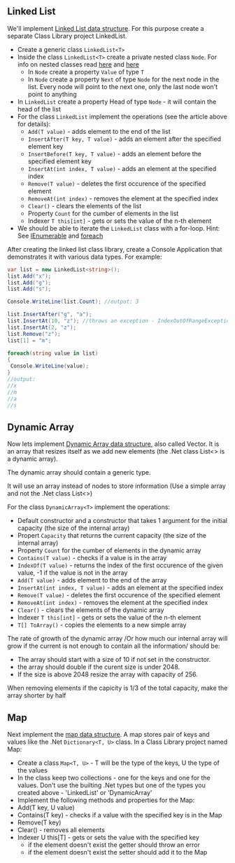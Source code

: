 ## Linked List

We'll implement [Linked List data structure](https://www.cs.cmu.edu/~adamchik/15-121/lectures/Linked%20Lists/linked%20lists.html). For this purpose create a separate Class Library project LinkedList.

* Create a generic class `LinkedList<T>`
* Inside the class `LinkedList<T>` create a private nested class `Node`. For info on nested classes read [here](https://msdn.microsoft.com/en-us/library/ms173120.aspx) and [here](https://msdn.microsoft.com/en-us/library/s9f3ty7f%28v=vs.71%29.aspx)
  * In `Node` create a property `Value` of type `T`
  * In `Node` create a property `Next` of type `Node` for the next node in the list. Every node will point to the next one, only the last node won't point to anything
* In `LinkedList` create a property Head of type `Node` - it will contain the head of the list
* For the class `LinkedList` implement the operations (see the article above for details):
  * `Add(T value)` - adds element to the end of the list
  * `InsertAfter(T key, T value)` - adds an element after the specified element key
  * `InsertBefore(T key, T value)` - adds an element before the specified element key
  * `InsertAt(int index, T value)` - adds an element at the specified index
  * `Remove(T value)` - deletes the first occurence of the specified element
  * `RemoveAt(int index)` - removes the element at the specified index
  * `Clear()` - clears the elements of the list
  * Property `Count` for the cumber of elements in the list
  * Indexer `T this[int]` - gets or sets the value of the n-th element
* We should be able to iterate the `LinkedList` class with a for-loop. Hint: See [IEnumerable](https://msdn.microsoft.com/en-us/library/system.collections.ienumerable%28v=vs.110%29.aspx) and [foreach](https://msdn.microsoft.com/en-us/library/ttw7t8t6.aspx)

After creating the linked list class library, create a Console Application that demonstrates it with various data types.
For example:

```csharp
var list = new LinkedList<string>();
list.Add("x");
list.Add("g");
list.Add("s");

Console.WriteLine(list.Count); //output: 3

list.InsertAfter("g", "a");
list.InsertAt(10, "z"); //throws an exception - IndexOutOfRangeException
list.InsertAt(2, "z");
list.Remove("z");
list[1] = "m";

foreach(string value in list)
{
 Console.WriteLine(value);
}
//output:
//x
//m
//a
//s
```

## Dynamic Array

Now lets implement [Dynamic Array data structure](https://en.wikipedia.org/wiki/Dynamic_array), also called Vector. It is an array that resizes itself as we add new elements (the .Net class List<> is a dynamic array).

The dynamic array should contain a generic type.

It will use an array instead of nodes to store information (Use a simple array and not the .Net class List<>)

For the class `DynamicArray<T>` implement the operations:

* Default constructor and a constructor that takes 1 argument for the initial capacity (the size of the internal array)
* Propert `Capacity` that returns the current capacity (the size of the internal array)
* Property `Count` for the cumber of elements in the dynamic array
* `Contains(T value)` - checks if a value is in the array
* `IndexOf(T value)` - returns the index of the first occurence of the given value, -1 if the value is not in the array
* `Add(T value)` - adds element to the end of the array
* `InsertAt(int index, T value)` - adds an element at the specified index
* `Remove(T value)` - deletes the first occurence of the specified element
* `RemoveAt(int index)` - removes the element at the specified index
* `Clear()` - clears the elements of the dynamic array
* Indexer `T this[int]` - gets or sets the value of the n-th element
* `T[] ToArray()` - copies the elements to a new simple array

The rate of growth of the dynamic array /Or how much our internal array will grow if the current is not enough to contain all the information/ should be:
* The array should start with a size of 10 if not set in the constructor.
* the array should double if the curent size is under 2048.
* If the size is above 2048 resize the array with capacity of 256.

When removing elements if the capicity is 1/3 of the total capacity, make the array shorter by half

## Map

Next implement the [map data structure](https://en.wikipedia.org/wiki/Associative_array). A map stores pair of keys and values like the .Net `Dictionary<T, U>` class. In a Class Library project named Map:

* Create a class `Map<T, U>` - T will be the type of the keys, U the type of the values
* In the class keep two collections - one for the keys and one for the values. Don't use the builting .Net types but one of the types you created above - 'LinkedList' or 'DynamicArray'
* Implement the following methods and properties for the Map:
 * Add(T key, U value)
 * Contains(T key) - checks if a value with the specified key is in the Map
 * Remove(T key)
 * Clear() - removes all elements
 * Indexer U this[T] - gets or sets the value with the specified key
    * if the element doesn't exist the getter should throw an error
    * if the element doesn't exist the setter should add it to the Map


